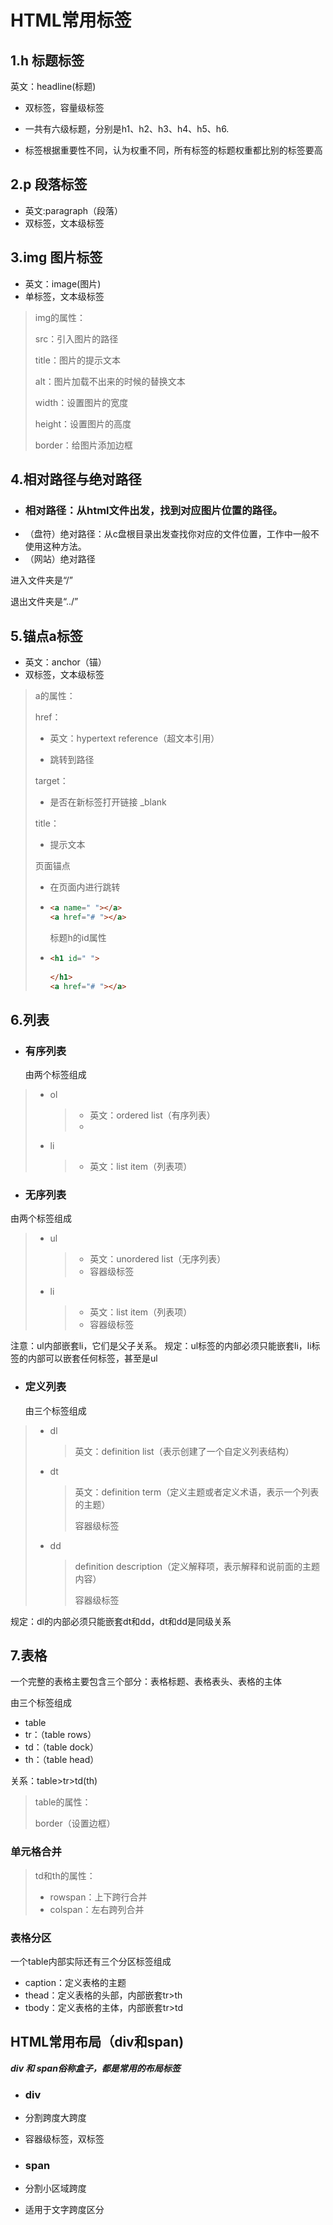# HTML常用标签

## 1.h 标题标签

英文：headline(标题)

- 双标签，容量级标签

- 一共有六级标题，分别是h1、h2、h3、h4、h5、h6.
- 标签根据重要性不同，认为权重不同，所有标签的标题权重都比别的标签要高
  

## 2.p 段落标签

- 英文:paragraph（段落）
- 双标签，文本级标签
  

## 3.img 图片标签

- 英文：image(图片)
- 单标签，文本级标签

> img的属性：
>
> src：引入图片的路径
>
> title：图片的提示文本
>
> alt：图片加载不出来的时候的替换文本
>
> width：设置图片的宽度
>
> height：设置图片的高度
>
> border：给图片添加边框
> 

## 4.相对路径与绝对路径

- ### 相对路径：从html文件出发，找到对应图片位置的路径。
- （盘符）绝对路径：从c盘根目录出发查找你对应的文件位置，工作中一般不使用这种方法。
- （网站）绝对路径

进入文件夹是“/”

退出文件夹是“../”


## 5.锚点a标签

- 英文：anchor（锚）
- 双标签，文本级标签

> a的属性：
>
> href：
>
> - 英文：hypertext reference（超文本引用）
>
> - 跳转到路径
>
> target：
>
> - 是否在新标签打开链接 _blank
>
> title：
>
> - 提示文本
>
> 页面锚点
>
> - 在页面内进行跳转
>
> - ```html
>   <a name=" "></a>
>   <a href="# "></a>
>   ```
>
>   标题h的id属性
>
> - ```html
>   <h1 id=" ">
>                                   
>   </h1>
>   <a href="# "></a>
>   ```



## 6.列表

- ### 有序列表

  由两个标签组成
> - ol
>
>   > - 英文：ordered list（有序列表）
>   > - 
>
> - li
>
>   > - 英文：list item（列表项）

- ### 无序列表
由两个标签组成
> - ul
>
>   > - 英文：unordered list（无序列表）
>   > - 容器级标签
>
> - li
>
>   > - 英文：list item（列表项）
>   > - 容器级标签

注意：ul内部嵌套li，它们是父子关系。
规定：ul标签的内部必须只能嵌套li，li标签的内部可以嵌套任何标签，甚至是ul

- ### 定义列表

  由三个标签组成
> - dl
>
>   > 英文：definition list（表示创建了一个自定义列表结构）
>
> - dt
>
>   > 英文：definition term（定义主题或者定义术语，表示一个列表的主题）
>   >
>   > 容器级标签
>
> - dd
>
>   > definition description（定义解释项，表示解释和说前面的主题内容）
>   >
>   > 容器级标签

规定：dl的内部必须只能嵌套dt和dd，dt和dd是同级关系



## 7.表格

一个完整的表格主要包含三个部分：表格标题、表格表头、表格的主体

由三个标签组成

- table
- tr：（table rows）
- td：（table dock）
- th：（table head）

关系：table>tr>td(th)

> table的属性：
>
> border（设置边框）

### 单元格合并

> td和th的属性：
>
> - rowspan：上下跨行合并
> - colspan：左右跨列合并

### 表格分区

一个table内部实际还有三个分区标签组成

- caption：定义表格的主题
- thead：定义表格的头部，内部嵌套tr>th
- tbody：定义表格的主体，内部嵌套tr>td







## HTML常用布局（div和span)

***div 和 span俗称盒子，都是常用的布局标签***

- ### div

- 分割跨度大跨度
- 容器级标签，双标签

- ### span

- 分割小区域跨度

- 适用于文字跨度区分
